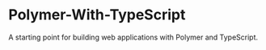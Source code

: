 # Polymer-With-TypeScript
A starting point for building web applications with Polymer and TypeScript.
